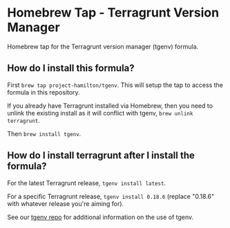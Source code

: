 # Homebrew Tap - Terragrunt Version Manager

Homebrew tap for the Terragrunt version manager (tgenv) formula.

## How do I install this formula?

First `brew tap project-hamilton/tgenv`.  This will setup the tap to access the formula in this repository.

If you already have Terragrunt installed via Homebrew, then you need to unlink the existing install as it will conflict with tgenv, `brew unlink terragrunt`.

Then `brew install tgenv`.

## How do I install terragrunt after I install the formula?

For the latest Terragrunt release, `tgenv install latest`.

For a specific Terragrunt release, `tgenv install 0.18.6` (replace "0.18.6" with whatever release you're aiming for).

See our [tgenv repo](https://github.com/project-hamilton/tgenv) for additional information on the use of tgenv.
